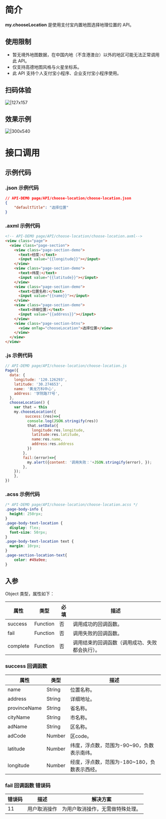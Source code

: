 
# 简介
**my.chooseLocation** 是使用支付宝内置地图选择地理位置的 API。

## 使用限制

- 暂无境外地图数据，在中国内地（不含港澳台）以外的地区可能无法正常调用此 API。
- 仅支持高德地图风格与火星坐标系。
- 此 API 支持个人支付宝小程序、企业支付宝小程序使用。

## 扫码体验
![|127x157](https://gw.alipayobjects.com/zos/skylark-tools/public/files/fbe458f7103f4acf4ca46843964175e5.png#align=left&display=inline&height=157&margin=%5Bobject%20Object%5D&originHeight=157&originWidth=127&status=done&style=stroke&width=127)

## 效果示例
![|300x540](https://gw.alipayobjects.com/zos/skylark-tools/public/files/746fa254e55ffbf7f45a0efb0e0df1e6.gif#align=left&display=inline&height=540&margin=%5Bobject%20Object%5D&originHeight=540&originWidth=300&status=done&style=stroke&width=300)


# 接口调用

## 示例代码

### .json 示例代码
```json
// API-DEMO page/API/choose-location/choose-location.json
{
    "defaultTitle": "选择位置"
}
```

### .axml 示例代码
```html
<!-- API-DEMO page/API/choose-location/choose-location.axml-->
<view class="page">
  <view class="page-section">
    <view class="page-section-demo">
      <text>经度:</text>
      <input value="{{longitude}}"></input>
    </view>
    <view class="page-section-demo">
      <text>纬度:</text>
      <input value="{{latitude}}"></input>
    </view>
    <view class="page-section-demo">
      <text>位置名称:</text>
      <input value="{{name}}"></input>
    </view>
    <view class="page-section-demo">
      <text>详细位置:</text>
      <input value="{{address}}"></input>
    </view>    
    <view class="page-section-btns">
      <view onTap="chooseLocation">选择位置</view>
    </view>
  </view>
</view>
```

### .js 示例代码
```javascript
// API-DEMO page/API/choose-location/choose-location.js
Page({
  data: {
    longitude: '120.126293',
    latitude: '30.274653',
    name: '黄龙万科中心',
    address: '学院路77号',
  },
  chooseLocation() {
    var that = this
    my.chooseLocation({
         success:(res)=>{
          console.log(JSON.stringify(res))
          that.setData({
            longitude:res.longitude,
            latitude:res.latitude,
            name:res.name,
            address:res.address
          })
        },
        fail:(error)=>{
          my.alert({content: '调用失败：'+JSON.stringify(error), });
        },
    });
    },
})
```

### .acss 示例代码
```css
/* API-DEMO page/API/choose-location/choose-location.acss */
.page-body-info {
  height: 250rpx;
}
.page-body-text-location {
  display: flex;
  font-size: 50rpx;
}
.page-body-text-location text {
  margin: 10rpx;
}
.page-section-location-text{
    color: #49a9ee;
}
```

## 入参
Object 类型，属性如下：

| **属性** | **类型** | **必填** | **描述** |
| --- | --- | --- | --- |
| success | Function | 否 | 调用成功的回调函数。 |
| fail | Function | 否 | 调用失败的回调函数。 |
| complete | Function | 否 | 调用结束的回调函数（调用成功、失败都会执行）。 |


### success 回调函数
| **属性** | **类型** | **描述** |
| --- | --- | --- |
| name | String | 位置名称。 |
| address | String | 详细地址。 |
| provinceName | String | 省名称。 |
| cityName | String | 市名称。 |
| adName | String | 区名称。 |
| adCode | Number | 区code。|
| latitude | Number | 纬度，浮点数，范围为-90~90，负数表示南纬。 |
| longitude | Number | 经度，浮点数，范围为-180~180，负数表示西经。 |

### fail 回调函数 错误码
| **错误码** | **描述** | **解决方案** |
| --- | --- | --- |
| 11 | 用户取消操作 | 为用户取消操作，无需做特殊处理。 |


